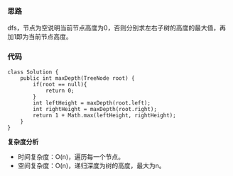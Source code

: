 ### 思路
dfs，节点为空说明当前节点高度为0，否则分别求左右子树的高度的最大值，再加1即为当前节点高度。
### 代码
```
class Solution {
    public int maxDepth(TreeNode root) {
        if(root == null){
            return 0;
        }
        int leftHeight = maxDepth(root.left);
        int rightHeight = maxDepth(root.right);
        return 1 + Math.max(leftHeight, rightHeight);
    }
}
```
**复杂度分析**
- 时间复杂度：O(n)，遍历每一个节点。
- 空间复杂度：O(n)，递归深度为树的高度，最大为n。
